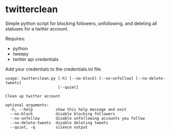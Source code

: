 # twitterclean
Simple python script for blocking followers, unfollowing, and deleting all statuses for a twitter account. 

Requires:
- python
- tweepy
- twitter api credentials

Add your credentials to the credentials.ini file.

```
usage: twitterclean.py [-h] [--no-block] [--no-unfollow] [--no-delete-tweets]
                       [--quiet]

Clean up twitter account

optional arguments:
  -h, --help          show this help message and exit
  --no-block          disable blocking followers
  --no-unfollow       disable unfollowing accounts you follow
  --no-delete-tweets  disable deleting tweets
  --quiet, -q         silence output
```
